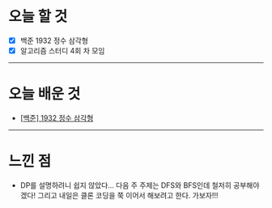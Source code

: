 # 오늘 할 것

- [x] 백준 1932 정수 삼각형 
- [x] 알고리즘 스터디 4회 차 모임

---

# 오늘 배운 것

-  [[백준] 1932 정수 삼각형](https://github.com/suran-kim/cnu_backend_TIL/blob/501061cb8a9d5b9109083ec056248bc9cdd071a0/Study/%EB%B0%B1%EC%A4%80(BOJ)/boj_1932.java)

---

# 느낀 점
- DP를 설명하려니 쉽지 않았다... 다음 주 주제는 DFS와 BFS인데 철저히 공부해야겠다!
그리고 내일은 클론 코딩을 쭉 이어서 해보려고 한다. 가보자!!!

